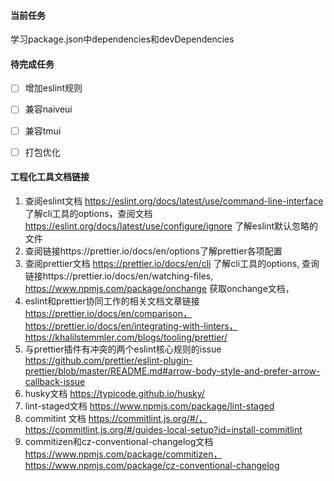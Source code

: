 #### 当前任务

学习package.json中dependencies和devDependencies

#### 待完成任务

- [ ] 增加eslint规则
- [ ] 兼容naiveui
- [ ] 兼容tmui
- [ ] 打包优化


#### 工程化工具文档链接
1. 查阅eslint文档 https://eslint.org/docs/latest/use/command-line-interface 了解cli工具的options，查阅文档 https://eslint.org/docs/latest/use/configure/ignore 了解eslint默认忽略的文件
2. 查阅链接https://prettier.io/docs/en/options了解prettier各项配置
3. 查阅prettier文档 https://prettier.io/docs/en/cli 了解cli工具的options, 查询链接https://prettier.io/docs/en/watching-files, https://www.npmjs.com/package/onchange 获取onchange文档，
4. eslint和prettier协同工作的相关文档文章链接 https://prettier.io/docs/en/comparison，https://prettier.io/docs/en/integrating-with-linters，https://khalilstemmler.com/blogs/tooling/prettier/
5. 与prettier插件有冲突的两个eslint核心规则的issue https://github.com/prettier/eslint-plugin-prettier/blob/master/README.md#arrow-body-style-and-prefer-arrow-callback-issue
6. husky文档 https://typicode.github.io/husky/
7. lint-staged文档 https://www.npmjs.com/package/lint-staged
8. commitint 文档 https://commitlint.js.org/#/，https://commitlint.js.org/#/guides-local-setup?id=install-commitlint
9. commitizen和cz-conventional-changelog文档 https://www.npmjs.com/package/commitizen，https://www.npmjs.com/package/cz-conventional-changelog